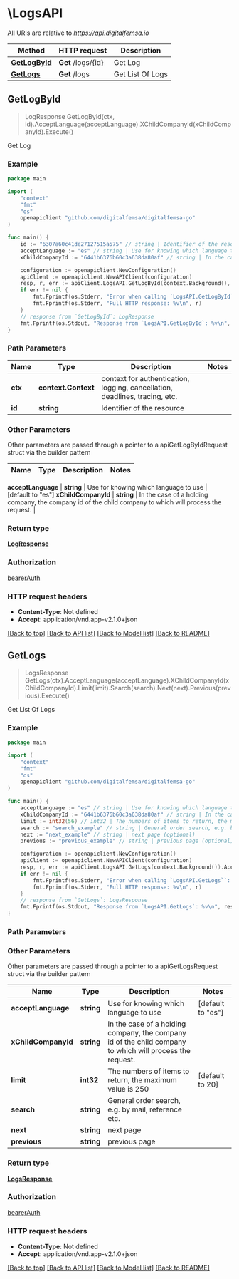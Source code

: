 # \LogsAPI

All URIs are relative to *https://api.digitalfemsa.io*

Method | HTTP request | Description
------------- | ------------- | -------------
[**GetLogById**](LogsAPI.md#GetLogById) | **Get** /logs/{id} | Get Log
[**GetLogs**](LogsAPI.md#GetLogs) | **Get** /logs | Get List Of Logs



## GetLogById

> LogResponse GetLogById(ctx, id).AcceptLanguage(acceptLanguage).XChildCompanyId(xChildCompanyId).Execute()

Get Log



### Example

```go
package main

import (
	"context"
	"fmt"
	"os"
	openapiclient "github.com/digitalfemsa/digitalfemsa-go"
)

func main() {
	id := "6307a60c41de27127515a575" // string | Identifier of the resource
	acceptLanguage := "es" // string | Use for knowing which language to use (optional) (default to "es")
	xChildCompanyId := "6441b6376b60c3a638da80af" // string | In the case of a holding company, the company id of the child company to which will process the request. (optional)

	configuration := openapiclient.NewConfiguration()
	apiClient := openapiclient.NewAPIClient(configuration)
	resp, r, err := apiClient.LogsAPI.GetLogById(context.Background(), id).AcceptLanguage(acceptLanguage).XChildCompanyId(xChildCompanyId).Execute()
	if err != nil {
		fmt.Fprintf(os.Stderr, "Error when calling `LogsAPI.GetLogById``: %v\n", err)
		fmt.Fprintf(os.Stderr, "Full HTTP response: %v\n", r)
	}
	// response from `GetLogById`: LogResponse
	fmt.Fprintf(os.Stdout, "Response from `LogsAPI.GetLogById`: %v\n", resp)
}
```

### Path Parameters


Name | Type | Description  | Notes
------------- | ------------- | ------------- | -------------
**ctx** | **context.Context** | context for authentication, logging, cancellation, deadlines, tracing, etc.
**id** | **string** | Identifier of the resource | 

### Other Parameters

Other parameters are passed through a pointer to a apiGetLogByIdRequest struct via the builder pattern


Name | Type | Description  | Notes
------------- | ------------- | ------------- | -------------

 **acceptLanguage** | **string** | Use for knowing which language to use | [default to &quot;es&quot;]
 **xChildCompanyId** | **string** | In the case of a holding company, the company id of the child company to which will process the request. | 

### Return type

[**LogResponse**](LogResponse.md)

### Authorization

[bearerAuth](../README.md#bearerAuth)

### HTTP request headers

- **Content-Type**: Not defined
- **Accept**: application/vnd.app-v2.1.0+json

[[Back to top]](#) [[Back to API list]](../README.md#documentation-for-api-endpoints)
[[Back to Model list]](../README.md#documentation-for-models)
[[Back to README]](../README.md)


## GetLogs

> LogsResponse GetLogs(ctx).AcceptLanguage(acceptLanguage).XChildCompanyId(xChildCompanyId).Limit(limit).Search(search).Next(next).Previous(previous).Execute()

Get List Of Logs



### Example

```go
package main

import (
	"context"
	"fmt"
	"os"
	openapiclient "github.com/digitalfemsa/digitalfemsa-go"
)

func main() {
	acceptLanguage := "es" // string | Use for knowing which language to use (optional) (default to "es")
	xChildCompanyId := "6441b6376b60c3a638da80af" // string | In the case of a holding company, the company id of the child company to which will process the request. (optional)
	limit := int32(56) // int32 | The numbers of items to return, the maximum value is 250 (optional) (default to 20)
	search := "search_example" // string | General order search, e.g. by mail, reference etc. (optional)
	next := "next_example" // string | next page (optional)
	previous := "previous_example" // string | previous page (optional)

	configuration := openapiclient.NewConfiguration()
	apiClient := openapiclient.NewAPIClient(configuration)
	resp, r, err := apiClient.LogsAPI.GetLogs(context.Background()).AcceptLanguage(acceptLanguage).XChildCompanyId(xChildCompanyId).Limit(limit).Search(search).Next(next).Previous(previous).Execute()
	if err != nil {
		fmt.Fprintf(os.Stderr, "Error when calling `LogsAPI.GetLogs``: %v\n", err)
		fmt.Fprintf(os.Stderr, "Full HTTP response: %v\n", r)
	}
	// response from `GetLogs`: LogsResponse
	fmt.Fprintf(os.Stdout, "Response from `LogsAPI.GetLogs`: %v\n", resp)
}
```

### Path Parameters



### Other Parameters

Other parameters are passed through a pointer to a apiGetLogsRequest struct via the builder pattern


Name | Type | Description  | Notes
------------- | ------------- | ------------- | -------------
 **acceptLanguage** | **string** | Use for knowing which language to use | [default to &quot;es&quot;]
 **xChildCompanyId** | **string** | In the case of a holding company, the company id of the child company to which will process the request. | 
 **limit** | **int32** | The numbers of items to return, the maximum value is 250 | [default to 20]
 **search** | **string** | General order search, e.g. by mail, reference etc. | 
 **next** | **string** | next page | 
 **previous** | **string** | previous page | 

### Return type

[**LogsResponse**](LogsResponse.md)

### Authorization

[bearerAuth](../README.md#bearerAuth)

### HTTP request headers

- **Content-Type**: Not defined
- **Accept**: application/vnd.app-v2.1.0+json

[[Back to top]](#) [[Back to API list]](../README.md#documentation-for-api-endpoints)
[[Back to Model list]](../README.md#documentation-for-models)
[[Back to README]](../README.md)

